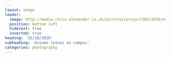 ```yaml
---
layout: image
leader:
  image: http://media.chris-alexander.co.uk/pictures/project365/2010/oct/15/151010.jpg
  position: bottom left
  hidetext: true
  inverted: true
heading: '15/10/2010'
subheading: 'Autumn leaves on campus'
categories: photography
---
```


